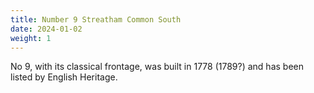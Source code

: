 ```yaml
---
title: Number 9 Streatham Common South
date: 2024-01-02
weight: 1
---
```


 No 9, with its classical frontage, was built in 1778 (1789?) and has been listed by English Heritage. 
